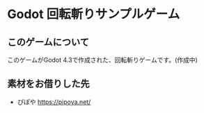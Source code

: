# Godot 回転斬りサンプルゲーム
## このゲームについて
このゲームがGodot 4.3で作成された、回転斬りゲームです。(作成中)

## 素材をお借りした先
 * ぴぽや https://pipoya.net/
